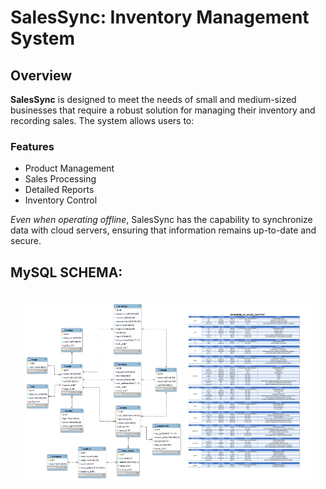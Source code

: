 # SalesSync: Inventory Management System

## Overview
**SalesSync** is designed to meet the needs of small and medium-sized businesses that require a robust solution for managing their inventory and recording sales. The system allows users to:

### Features
- Product Management
- Sales Processing
- Detailed Reports
- Inventory Control

*Even when operating offline*, SalesSync has the capability to synchronize data with cloud servers, ensuring that information remains up-to-date and secure.

## MySQL SCHEMA:
</br>
<div align="center">
  <img alt="DB-diagram" src="./documentations/salesSyncDB.png" width="50%">
  <img alt="DB-dictionary" src="./documentations/DICIONARIO_DE_DADOS.png" width="40%">
</div>
